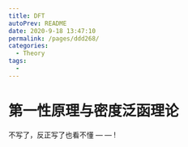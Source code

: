 ```yaml
---
title: DFT
autoPrev: README
date: 2020-9-18 13:47:10
permalink: /pages/ddd268/
categories: 
  - Theory
tags: 
  - 
---
```




# 第一性原理与密度泛函理论

不写了，反正写了也看不懂 — — ! 